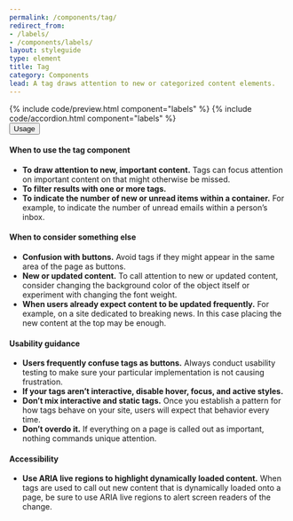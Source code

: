```yaml
---
permalink: /components/tag/
redirect_from:
- /labels/
- /components/labels/
layout: styleguide
type: element
title: Tag
category: Components
lead: A tag draws attention to new or categorized content elements.
---
```


<section class="site-component-section">
  {% include code/preview.html component="labels" %}
  {% include code/accordion.html component="labels" %}
  <div class="usa-accordion usa-accordion--bordered site-accordion-docs">
    <button class="usa-button-unstyled usa-accordion__button"
        aria-expanded="true" aria-controls="tag-docs">
      Usage
    </button>
    <div id="tag-docs" aria-hidden="false" class="usa-accordion__content site-component-usage">
      <h4>When to use the tag component</h4>
      <ul class="usa-content-list">
        <li><strong>To draw attention to new, important content.</strong> Tags can focus attention on important content on that might otherwise be missed.</li>
        <li><strong>To filter results with one or more tags.</strong></li>
        <li><strong>To indicate the number of new or unread items within a container.</strong> For example, to indicate the number of unread emails within a person’s inbox.</li>
      </ul>
      <h4>When to consider something else</h4>
      <ul class="usa-content-list">
        <li><strong>Confusion with buttons.</strong> Avoid tags if they might appear in the same area of the page as buttons.</li>
        <li><strong>New or updated content.</strong> To call attention to new or updated content, consider changing the background color of the object itself or experiment with changing the font weight.</li>
        <li><strong>When users already expect content to be updated frequently.</strong> For example, on a site dedicated to breaking news. In this case placing the new content at the top may be enough.</li>
      </ul>
      <h4>Usability guidance</h4>
      <ul class="usa-content-list">
        <li><strong>Users frequently confuse tags as buttons.</strong> Always conduct usability testing to make sure your particular implementation is not causing frustration.</li>
        <li><strong>If your tags aren’t interactive, disable hover, focus, and active styles.</strong></li>
        <li><strong>Don’t mix interactive and static tags.</strong> Once you establish a pattern for how tags behave on your site, users will expect that behavior every time.</li>
        <li><strong>Don’t overdo it.</strong> If everything on a page is called out as important, nothing commands unique attention.</li>
      </ul>
      <h4 class="usa-heading">Accessibility</h4>
      <ul class="usa-content-list">
        <li><strong>Use ARIA live regions to highlight dynamically loaded content.</strong> When tags are used to call out new content that is dynamically loaded onto a page, be sure to use ARIA live regions to alert screen readers of the change.</li>
      </ul>
    </div>
  </div>
</section>

